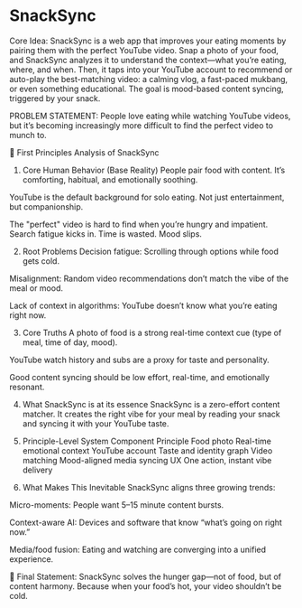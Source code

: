 # SnackSync


Core Idea:
SnackSync is a web app that improves your eating moments by pairing them with the perfect YouTube video. Snap a photo of your food, and SnackSync analyzes it to understand the context—what you’re eating, where, and when. Then, it taps into your YouTube account to recommend or auto-play the best-matching video: a calming vlog, a fast-paced mukbang, or even something educational. The goal is mood-based content syncing, triggered by your snack.

PROBLEM STATEMENT: People love eating while watching YouTube videos, but it’s becoming increasingly more difficult to find the perfect video to munch to.

🧠 First Principles Analysis of SnackSync
1. Core Human Behavior (Base Reality)
People pair food with content. It’s comforting, habitual, and emotionally soothing.

YouTube is the default background for solo eating. Not just entertainment, but companionship.

The "perfect" video is hard to find when you’re hungry and impatient. Search fatigue kicks in. Time is wasted. Mood slips.

2. Root Problems
Decision fatigue: Scrolling through options while food gets cold.

Misalignment: Random video recommendations don’t match the vibe of the meal or mood.

Lack of context in algorithms: YouTube doesn’t know what you’re eating right now.

3. Core Truths
A photo of food is a strong real-time context cue (type of meal, time of day, mood).

YouTube watch history and subs are a proxy for taste and personality.

Good content syncing should be low effort, real-time, and emotionally resonant.

4. What SnackSync is at its essence
SnackSync is a zero-effort content matcher.
It creates the right vibe for your meal by reading your snack and syncing it with your YouTube taste.

5. Principle-Level System
Component	Principle
Food photo	Real-time emotional context
YouTube account	Taste and identity graph
Video matching	Mood-aligned media syncing
UX	One action, instant vibe delivery

6. What Makes This Inevitable
SnackSync aligns three growing trends:

Micro-moments: People want 5–15 minute content bursts.

Context-aware AI: Devices and software that know “what’s going on right now.”

Media/food fusion: Eating and watching are converging into a unified experience.

🧩 Final Statement:
SnackSync solves the hunger gap—not of food, but of content harmony.
Because when your food’s hot, your video shouldn’t be cold.
